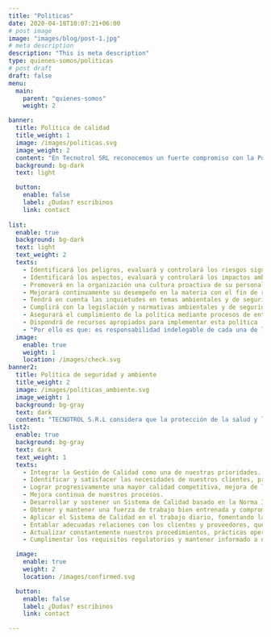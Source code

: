 ```yaml
---
title: "Politicas"
date: 2020-04-18T10:07:21+06:00
# post image
image: "images/blog/post-1.jpg"
# meta description
description: "This is meta description"
type: quienes-somos/politicas
# post draft
draft: false
menu:
  main:
    parent: "quienes-somos"
    weight: 2

banner:
  title: Política de calidad
  title_weight: 1
  image: /images/politicas.svg
  image_weight: 2
  content: "En Tecnotrol SRL reconocemos un fuerte compromiso con la Política de Calidad, en un camino hacia la calidad total en el que no nos detendremos y que debe inspirar y controlar cada una de nuestras decisiones y acciones en todas las actividades, productos, procesos y servicios que desarrollamos"
  background: bg-dark
  text: light

  button:
    enable: false 
    label: ¿Dudas? escribinos
    link: contact
  
list:
  enable: true
  background: bg-dark
  text: light
  text_weight: 2
  texts:
    - Identificará los peligros, evaluará y controlará los riesgos significativos de Seguridad y   Salud Ocupacional de sus actividades.
    - Identificará los aspectos, evaluará y controlará los impactos ambientales significativos, realizando las acciones que sean necesarias para  la prevención de la  contaminación.
    - Promoverá en la organización una cultura proactiva de su personal, donde se valore la excelencia en el desempeño Ambiental y de Seguridad y Salud Ocupacional
    - Mejorará continuamente su desempeño en la materia con el fin de reducir accidentes y enfermedades laborales y minimizar los impactos ambientales
    - Tendrá en cuenta las inquietudes en temas ambientales y de seguridad y salud ocupacional del  personal, los contratistas, los clientes y la comunidad
    - Cumplirá con la legislación y normativas ambientales y de seguridad y salud ocupacional vigentes así como los requisitos de cumplimiento exigidos por los clientes
    - Asegurará el cumplimiento de la política mediante procesos de entrenamiento, capacitación, auditorias internas y revisiones periódica por parte de la Dirección
    - Dispondrá de recursos apropiados para implementar esta política
    - "Por ello es que: es responsabilidad indelegable de cada una de las personas que componen la Gerencia de TECNOTROL SRL, cumplir y hacer cumplir ésta Política, así como la legislación vigente en Higiene y seguridad en el trabajo"
  image:
    enable: true
    weight: 1
    location: /images/check.svg
banner2:
  title: Política de seguridad y ambiente
  title_weight: 2
  image: /images/politicas_ambiente.svg
  image_weight: 1
  background: bg-gray
  text: dark
  content: "TECNOTROL S.R.L considera que la protección de la salud y la seguridad de sus empleados y la de terceros involucrados, así como la preservación del medio ambiente, son prioritarias para el desempeño de la Compañía por lo que se compromete, en las actividades, productos y servicios asociados a los proyectos  que desarrolla , a implementar y mantener un Sistema de Gestión Ambiental y de Seguridad y Salud Ocupacional basado en la prevención de los accidentes e incidentes de  laborales, enfermedades ocupacionales y los impactos ambientales."
list2:
  enable: true
  background: bg-gray
  text: dark
  text_weight: 1
  texts:
    - Integrar la Gestión de Calidad como una de nuestras prioridades.
    - Identificar y satisfacer las necesidades de nuestros clientes, proporcionándoles productos y servicios en tiempo y forma con responsabilidad y ética.
    - Lograr progresivamente una mayor calidad competitiva, mejora de la eficiencia y disminución de los costos.
    - Mejora continua de nuestros procesos.
    - Desarrollar y sostener un Sistema de Calidad basado en la Norma ISO 9001, instalando mejoras en todos nuestros procesos en forma permanente.
    - Obtener y mantener una fuerza de trabajo bien entrenada y comprometida con todas sus tareas, mediante la capacitación y entrenamiento sistemático.
    - Aplicar el Sistema de Calidad en el trabajo diario, fomentando la participación de todas las personas de la empresa.
    - Entablar adecuadas relaciones con los clientes y proveedores, que permitan mejorar la calidad de nuestros productos y servicios.
    - Actualizar constantemente nuestros procedimientos, prácticas operativas y controles de nuestros productos y servicios.
    - Cumplimentar los requisitos regulatorios y mantener informado a nuestro personal sobre cualquier eventual cambio.

  image:
    enable: true
    weight: 2
    location: /images/confirmed.svg

  button:
    enable: false 
    label: ¿Dudas? escribinos
    link: contact

---
```



